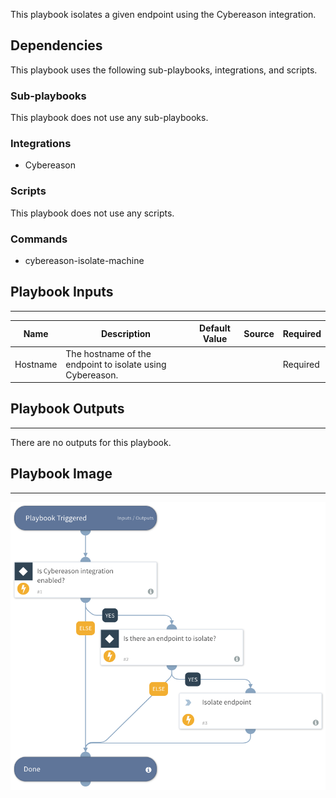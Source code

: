 This playbook isolates a given endpoint using the Cybereason integration.

## Dependencies
This playbook uses the following sub-playbooks, integrations, and scripts.

### Sub-playbooks
This playbook does not use any sub-playbooks.

### Integrations
* Cybereason

### Scripts
This playbook does not use any scripts.

### Commands
* cybereason-isolate-machine

## Playbook Inputs
---

| **Name** | **Description** | **Default Value** | **Source** | **Required** |
| --- | --- | --- | --- | --- |
| Hostname | The hostname of the endpoint to isolate using Cybereason. |  |  | Required |

## Playbook Outputs
---
There are no outputs for this playbook.

## Playbook Image
---
![Isolate Endpoint - Cybereason](https://github.com/demisto/content/blob/master/docs/images/playbooks/Isolate_Endpoint_-_Cybereason.png)

